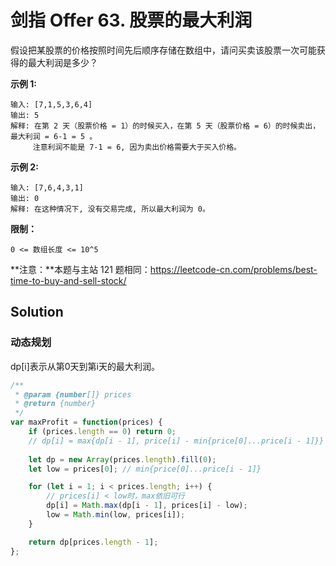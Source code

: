 # 剑指 Offer 63. 股票的最大利润

假设把某股票的价格按照时间先后顺序存储在数组中，请问买卖该股票一次可能获得的最大利润是多少？

 

**示例 1:**

```
输入: [7,1,5,3,6,4]
输出: 5
解释: 在第 2 天（股票价格 = 1）的时候买入，在第 5 天（股票价格 = 6）的时候卖出，最大利润 = 6-1 = 5 。
     注意利润不能是 7-1 = 6, 因为卖出价格需要大于买入价格。
```

**示例 2:**

```
输入: [7,6,4,3,1]
输出: 0
解释: 在这种情况下, 没有交易完成, 所以最大利润为 0。
```

 

**限制：**

```
0 <= 数组长度 <= 10^5
```

 

**注意：**本题与主站 121 题相同：https://leetcode-cn.com/problems/best-time-to-buy-and-sell-stock/

## Solution

### 动态规划

dp[i]表示从第0天到第i天的最大利润。

```js
/**
 * @param {number[]} prices
 * @return {number}
 */
var maxProfit = function(prices) {
    if (prices.length == 0) return 0;
    // dp[i] = max{dp[i - 1], price[i] - min{price[0]...price[i - 1]}}
    
    let dp = new Array(prices.length).fill(0);
    let low = prices[0]; // min{price[0]...price[i - 1]}

    for (let i = 1; i < prices.length; i++) {
        // prices[i] < low时，max依旧可行
        dp[i] = Math.max(dp[i - 1], prices[i] - low);
        low = Math.min(low, prices[i]);
    }

    return dp[prices.length - 1];
};
```

